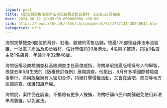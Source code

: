 ```yaml
---
layout: post
title: 6間店舖涉售懷疑非法串流裝置及影音器材　3店主1店員被捕
date: 2024-06-12 18:09:00.000000000 +08:00
link: https://news.rthk.hk/rthk/ch/component/k2/1757131-20240612.htm
categories: rthk
---
```


海關突擊搜查6間位於灣仔、紅磡、觀塘的零售店舖，檢獲125部懷疑非法串流裝置、一批電子產品及影音器材，估計市值約20萬港元。4名男子被捕，包括3名店主及1名店員，年齡介乎32至48歲。

海關版權及商標調查科高級調查主任蔡俊威指，海關早前接獲版權擁有人的舉報，根據去年5月生效的《版權修訂條例》展開調查。他指出，6月有多項國際體壇盛事舉行，將與版權擁有人密切合作，持續打擊侵權活動，又會在酒吧、商店等地方高調巡查，保護知識產權。

海關說，案件仍在調查，不排除有更多人被捕，海關呼籲市民和商舖避免使用非法串流裝置，以免違法。
